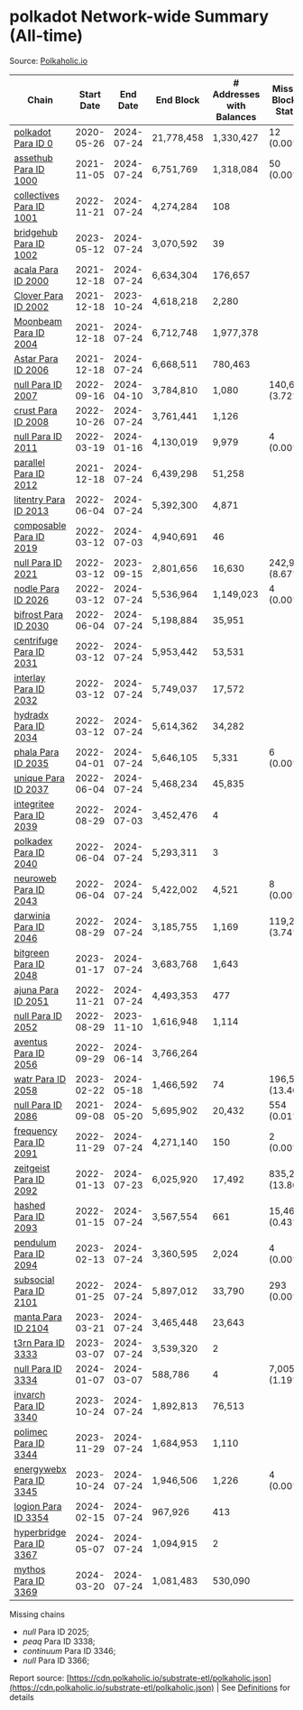 # polkadot Network-wide Summary (All-time)

Source: [Polkaholic.io](https://polkaholic.io)


| Chain            | Start Date | End Date | End Block | # Addresses with Balances | Missing Blocks / Status |
| ---------------- | ---------- | ---------| --------- | ------------------------- | ----------------------- |
| [polkadot Para ID 0](/polkadot/0-polkadot) | 2020-05-26 | 2024-07-24 | 21,778,458 |  1,330,427 | 12 (0.00%)  |
| [assethub Para ID 1000](/polkadot/1000-assethub) | 2021-11-05 | 2024-07-24 | 6,751,769 |  1,318,084 | 50 (0.00%)  |
| [collectives Para ID 1001](/polkadot/1001-collectives) | 2022-11-21 | 2024-07-24 | 4,274,284 |  108 |    |
| [bridgehub Para ID 1002](/polkadot/1002-bridgehub) | 2023-05-12 | 2024-07-24 | 3,070,592 |  39 |    |
| [acala Para ID 2000](/polkadot/2000-acala) | 2021-12-18 | 2024-07-24 | 6,634,304 |  176,657 |    |
| [Clover Para ID 2002](/polkadot/2002-clover) | 2021-12-18 | 2023-10-24 | 4,618,218 |  2,280 |    |
| [Moonbeam Para ID 2004](/polkadot/2004-moonbeam) | 2021-12-18 | 2024-07-24 | 6,712,748 |  1,977,378 |    |
| [Astar Para ID 2006](/polkadot/2006-astar) | 2021-12-18 | 2024-07-24 | 6,668,511 |  780,463 |    |
| [null Para ID 2007](/polkadot/2007-kapex) | 2022-09-16 | 2024-04-10 | 3,784,810 |  1,080 | 140,668 (3.72%)  |
| [crust Para ID 2008](/polkadot/2008-crust) | 2022-10-26 | 2024-07-24 | 3,761,441 |  1,126 |    |
| [null Para ID 2011](/polkadot/2011-equilibrium) | 2022-03-19 | 2024-01-16 | 4,130,019 |  9,979 | 4 (0.00%)  |
| [parallel Para ID 2012](/polkadot/2012-parallel) | 2021-12-18 | 2024-07-24 | 6,439,298 |  51,258 |    |
| [litentry Para ID 2013](/polkadot/2013-litentry) | 2022-06-04 | 2024-07-24 | 5,392,300 |  4,871 |    |
| [composable Para ID 2019](/polkadot/2019-composable) | 2022-03-12 | 2024-07-03 | 4,940,691 |  46 |    |
| [null Para ID 2021](/polkadot/2021-efinity) | 2022-03-12 | 2023-09-15 | 2,801,656 |  16,630 | 242,949 (8.67%)  |
| [nodle Para ID 2026](/polkadot/2026-nodle) | 2022-03-12 | 2024-07-24 | 5,536,964 |  1,149,023 | 4 (0.00%)  |
| [bifrost Para ID 2030](/polkadot/2030-bifrost) | 2022-06-04 | 2024-07-24 | 5,198,884 |  35,951 |    |
| [centrifuge Para ID 2031](/polkadot/2031-centrifuge) | 2022-03-12 | 2024-07-24 | 5,953,442 |  53,531 |    |
| [interlay Para ID 2032](/polkadot/2032-interlay) | 2022-03-12 | 2024-07-24 | 5,749,037 |  17,572 |    |
| [hydradx Para ID 2034](/polkadot/2034-hydradx) | 2022-03-12 | 2024-07-24 | 5,614,362 |  34,282 |    |
| [phala Para ID 2035](/polkadot/2035-phala) | 2022-04-01 | 2024-07-24 | 5,646,105 |  5,331 | 6 (0.00%)  |
| [unique Para ID 2037](/polkadot/2037-unique) | 2022-06-04 | 2024-07-24 | 5,468,234 |  45,835 |    |
| [integritee Para ID 2039](/polkadot/2039-integritee) | 2022-08-29 | 2024-07-03 | 3,452,476 |  4 |    |
| [polkadex Para ID 2040](/polkadot/2040-polkadex) | 2022-06-04 | 2024-07-24 | 5,293,311 |  3 |    |
| [neuroweb Para ID 2043](/polkadot/2043-neuroweb) | 2022-06-04 | 2024-07-24 | 5,422,002 |  4,521 | 8 (0.00%)  |
| [darwinia Para ID 2046](/polkadot/2046-darwinia) | 2022-08-29 | 2024-07-24 | 3,185,755 |  1,169 | 119,220 (3.74%)  |
| [bitgreen Para ID 2048](/polkadot/2048-bitgreen) | 2023-01-17 | 2024-07-24 | 3,683,768 |  1,643 |    |
| [ajuna Para ID 2051](/polkadot/2051-ajuna) | 2022-11-21 | 2024-07-24 | 4,493,353 |  477 |    |
| [null Para ID 2052](/polkadot/2052-polkadot-parathread-2052) | 2022-08-29 | 2023-11-10 | 1,616,948 |  1,114 |    |
| [aventus Para ID 2056](/polkadot/2056-aventus) | 2022-09-29 | 2024-06-14 | 3,766,264 |   |    |
| [watr Para ID 2058](/polkadot/2058-watr) | 2023-02-22 | 2024-05-18 | 1,466,592 |  74 | 196,567 (13.40%)  |
| [null Para ID 2086](/polkadot/2086-kilt) | 2021-09-08 | 2024-05-20 | 5,695,902 |  20,432 | 554 (0.01%)  |
| [frequency Para ID 2091](/polkadot/2091-frequency) | 2022-11-29 | 2024-07-24 | 4,271,140 |  150 | 2 (0.00%)  |
| [zeitgeist Para ID 2092](/polkadot/2092-zeitgeist) | 2022-01-13 | 2024-07-23 | 6,025,920 |  17,492 | 835,251 (13.86%)  |
| [hashed Para ID 2093](/polkadot/2093-hashed) | 2022-01-15 | 2024-07-24 | 3,567,554 |  661 | 15,466 (0.43%)  |
| [pendulum Para ID 2094](/polkadot/2094-pendulum) | 2023-02-13 | 2024-07-24 | 3,360,595 |  2,024 | 4 (0.00%)  |
| [subsocial Para ID 2101](/polkadot/2101-subsocial) | 2022-01-25 | 2024-07-24 | 5,897,012 |  33,790 | 293 (0.00%)  |
| [manta Para ID 2104](/polkadot/2104-manta) | 2023-03-21 | 2024-07-24 | 3,465,448 |  23,643 |    |
| [t3rn Para ID 3333](/polkadot/3333-t3rn) | 2023-03-07 | 2024-07-24 | 3,539,320 |  2 |    |
| [null Para ID 3334](/polkadot/3334-polkadot-parathread-3334) | 2024-01-07 | 2024-03-07 | 588,786 |  4 | 7,005 (1.19%)  |
| [invarch Para ID 3340](/polkadot/3340-invarch) | 2023-10-24 | 2024-07-24 | 1,892,813 |  76,513 |    |
| [polimec Para ID 3344](/polkadot/3344-polimec) | 2023-11-29 | 2024-07-24 | 1,684,953 |  1,110 |    |
| [energywebx Para ID 3345](/polkadot/3345-energywebx) | 2023-10-24 | 2024-07-24 | 1,946,506 |  1,226 | 4 (0.00%)  |
| [logion Para ID 3354](/polkadot/3354-logion) | 2024-02-15 | 2024-07-24 | 967,926 |  413 |    |
| [hyperbridge Para ID 3367](/polkadot/3367-hyperbridge) | 2024-05-07 | 2024-07-24 | 1,094,915 |  2 |    |
| [mythos Para ID 3369](/polkadot/3369-mythos) | 2024-03-20 | 2024-07-24 | 1,081,483 |  530,090 |    |

Missing chains


* *null* Para ID 2025; 
* *peaq* Para ID 3338; 
* *continuum* Para ID 3346; 
* *null* Para ID 3366; 

Report source: [https://cdn.polkaholic.io/substrate-etl/polkaholic.json](https://cdn.polkaholic.io/substrate-etl/polkaholic.json) | See [Definitions](/DEFINITIONS.md) for details
